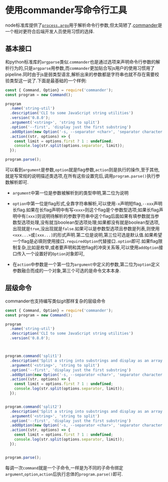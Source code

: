 # 使用commander写命令行工具

node标准库提供了[`process.argv`](https://dev.nodejs.cn/learn/nodejs-accept-arguments-from-the-command-line/)用于解析命令行参数,但太简陋了.[commander](https://github.com/tj/commander.js/blob/master/Readme_zh-CN.md)是一个相对更符合后端开发人员使用习惯的选择.

## 基本接口

和python标准库的`argparse`类似.`commander`也是通过选项来声明命令行参数的解析行为的,只是`argparse`用参数,而`commander`更加贴合写js用户的使用习惯用了pipeline.同时由于js是弱类型语言,解析出来的参数都是字符串也就不存在需要校验类型这一说了.下面是最基础的一个样例:

```js
const { Command, Option} = require('commander');
const program = new Command();

program
  .name('string-util')
  .description('CLI to some JavaScript string utilities')
  .version('0.8.0');
  .argument('<string>', 'string to split')
  .option('--first', 'display just the first substring')
  .addOption(new Option('-s, --separator <char>', 'separator character', ',').choices([',', '::', ';']))
  .action((str, options) => {
    const limit = options.first ? 1 : undefined;
    console.log(str.split(options.separator, limit));
  });

program.parse();

```

可以看到`argument`是参数,`option`就是flag参数,`action`则是执行的操作,至于其他,就是写常规的说明描述类选项,在所有这些设置完后,调用`program.parse()`执行参数解析即可.

+ `argument`中第一位是参数被解析到的类型申明,第二位为说明

+ `option`中第一位是flag形式,全靠字符串解析,可以使用`-x`声明短flag,`--xxx`声明长flag.如果在长flag声明中有写`<xxx>`则这个flag是个参数型选项;如果长flag声明中有`[xxx]`则说明待解析的参数字符串中这个flag后面如果有填参数就当参数型选项处理,没有就当boolean型选项处理;如果都没有就是boolean型选项,出现就是`true`,没出现就是`false`.如果可以是参数型选项且参数是列表,则使用`<xxx...>`或`[xxx...]`的形式声明.第二位是说明,第三位可选是默认值.如果希望一个flag是必填则使用接口`.requiredOption`代替接口`.option`即可.如果flag限制复杂,比如是枚举,或者要声明和其他flag的冲突关系等,可以使用`addOption`接口传入一个设置好的`Option`对象即可,

+ 在`action`中参数是一个第一位为`argument`中定义的参数,第二位为`option`定义参数融合而成的一个对象,第三个可选的是命令文本本身.

## 层级命令

commander也支持编写类似git那样复杂的层级命令

```js
const { Command, Option} = require('commander');
const program = new Command();

program
  .name('string-util')
  .description('CLI to some JavaScript string utilities')
  .version('0.8.0');



program.command('split1')
  .description('Split a string into substrings and display as an array')
  .argument('<string>', 'string to split')
  .option('--first', 'display just the first substring')
  .addOption(new Option('-s, --separator <char>', 'separator character', ',').choices([',', '::', ';']))
  .action((str, options) => {
    const limit = options.first ? 1 : undefined;
    console.log(str.split(options.separator, limit));
  });


program.command('split2')
  .description('Split a string into substrings and display as an array')
  .argument('<string>', 'string to split')
  .option('--first', 'display just the first substring')
  .addOption(new Option('-s, --separator <char>', 'separator character', '/').choices([',', '::', ';']))
  .action((str, options) => {
    const limit = options.first ? 1 : undefined;
    console.log(str.split(options.separator, limit));
  });


program.parse();

```

每调一次`command`就是一个子命令,一样是为不同的子命令绑定`argument`,`option`,`action`后执行总体的`program.parse()`即可.